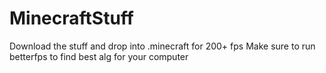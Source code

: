 # MinecraftStuff
Download the stuff and drop into .minecraft for 200+ fps
Make sure to run betterfps to find best alg for your computer
